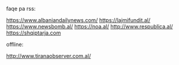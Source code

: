 

faqe pa rss:

https://www.albaniandailynews.com/
https://lajmifundit.al/
https://www.newsbomb.al/
https://noa.al/
http://www.respublica.al/
https://shqiptarja.com



offline:

http://www.tiranaobserver.com.al/

